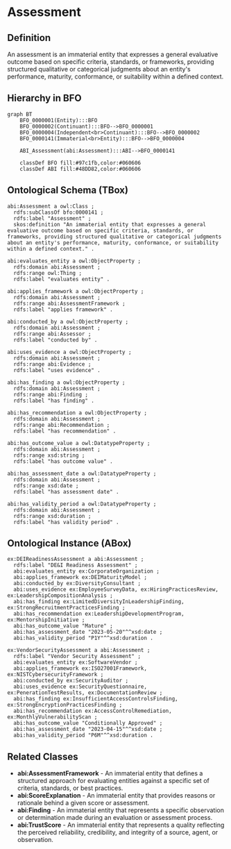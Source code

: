 # Assessment

## Definition
An assessment is an immaterial entity that expresses a general evaluative outcome based on specific criteria, standards, or frameworks, providing structured qualitative or categorical judgments about an entity's performance, maturity, conformance, or suitability within a defined context.

## Hierarchy in BFO
```mermaid
graph BT
    BFO_0000001(Entity):::BFO
    BFO_0000002(Continuant):::BFO-->BFO_0000001
    BFO_0000004(Independent<br>Continuant):::BFO-->BFO_0000002
    BFO_0000141(Immaterial<br>Entity):::BFO-->BFO_0000004
    
    ABI_Assessment(abi:Assessment):::ABI-->BFO_0000141
    
    classDef BFO fill:#97c1fb,color:#060606
    classDef ABI fill:#48DD82,color:#060606
```

## Ontological Schema (TBox)
```turtle
abi:Assessment a owl:Class ;
  rdfs:subClassOf bfo:0000141 ;
  rdfs:label "Assessment" ;
  skos:definition "An immaterial entity that expresses a general evaluative outcome based on specific criteria, standards, or frameworks, providing structured qualitative or categorical judgments about an entity's performance, maturity, conformance, or suitability within a defined context." .

abi:evaluates_entity a owl:ObjectProperty ;
  rdfs:domain abi:Assessment ;
  rdfs:range owl:Thing ;
  rdfs:label "evaluates entity" .

abi:applies_framework a owl:ObjectProperty ;
  rdfs:domain abi:Assessment ;
  rdfs:range abi:AssessmentFramework ;
  rdfs:label "applies framework" .

abi:conducted_by a owl:ObjectProperty ;
  rdfs:domain abi:Assessment ;
  rdfs:range abi:Assessor ;
  rdfs:label "conducted by" .

abi:uses_evidence a owl:ObjectProperty ;
  rdfs:domain abi:Assessment ;
  rdfs:range abi:Evidence ;
  rdfs:label "uses evidence" .

abi:has_finding a owl:ObjectProperty ;
  rdfs:domain abi:Assessment ;
  rdfs:range abi:Finding ;
  rdfs:label "has finding" .

abi:has_recommendation a owl:ObjectProperty ;
  rdfs:domain abi:Assessment ;
  rdfs:range abi:Recommendation ;
  rdfs:label "has recommendation" .

abi:has_outcome_value a owl:DatatypeProperty ;
  rdfs:domain abi:Assessment ;
  rdfs:range xsd:string ;
  rdfs:label "has outcome value" .

abi:has_assessment_date a owl:DatatypeProperty ;
  rdfs:domain abi:Assessment ;
  rdfs:range xsd:date ;
  rdfs:label "has assessment date" .

abi:has_validity_period a owl:DatatypeProperty ;
  rdfs:domain abi:Assessment ;
  rdfs:range xsd:duration ;
  rdfs:label "has validity period" .
```

## Ontological Instance (ABox)
```turtle
ex:DEIReadinessAssessment a abi:Assessment ;
  rdfs:label "DE&I Readiness Assessment" ;
  abi:evaluates_entity ex:CorporateOrganization ;
  abi:applies_framework ex:DEIMaturityModel ;
  abi:conducted_by ex:DiversityConsultant ;
  abi:uses_evidence ex:EmployeeSurveyData, ex:HiringPracticesReview, ex:LeadershipCompositionAnalysis ;
  abi:has_finding ex:LimitedDiversityInLeadershipFinding, ex:StrongRecruitmentPracticesFinding ;
  abi:has_recommendation ex:LeadershipDevelopmentProgram, ex:MentorshipInitiative ;
  abi:has_outcome_value "Mature" ;
  abi:has_assessment_date "2023-05-20"^^xsd:date ;
  abi:has_validity_period "P1Y"^^xsd:duration .

ex:VendorSecurityAssessment a abi:Assessment ;
  rdfs:label "Vendor Security Assessment" ;
  abi:evaluates_entity ex:SoftwareVendor ;
  abi:applies_framework ex:ISO27001Framework, ex:NISTCybersecurityFramework ;
  abi:conducted_by ex:SecurityAuditor ;
  abi:uses_evidence ex:SecurityQuestionnaire, ex:PenerationTestResults, ex:DocumentationReview ;
  abi:has_finding ex:InsufficientAccessControlsFinding, ex:StrongEncryptionPracticesFinding ;
  abi:has_recommendation ex:AccessControlRemediation, ex:MonthlyVulnerabilityScan ;
  abi:has_outcome_value "Conditionally Approved" ;
  abi:has_assessment_date "2023-04-15"^^xsd:date ;
  abi:has_validity_period "P6M"^^xsd:duration .
```

## Related Classes
- **abi:AssessmentFramework** - An immaterial entity that defines a structured approach for evaluating entities against a specific set of criteria, standards, or best practices.
- **abi:ScoreExplanation** - An immaterial entity that provides reasons or rationale behind a given score or assessment.
- **abi:Finding** - An immaterial entity that represents a specific observation or determination made during an evaluation or assessment process.
- **abi:TrustScore** - An immaterial entity that represents a quality reflecting the perceived reliability, credibility, and integrity of a source, agent, or observation. 